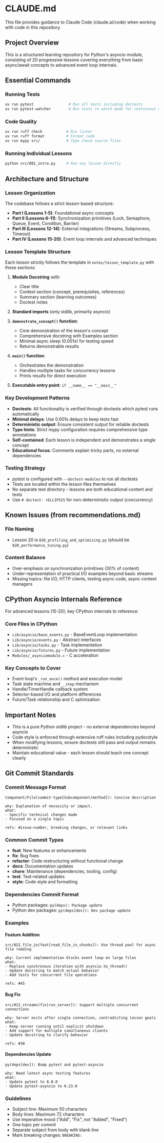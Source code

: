 # CLAUDE.md

This file provides guidance to Claude Code (claude.ai/code) when working with code in this repository.

## Project Overview

This is a structured learning repository for Python's asyncio module, consisting of 20 progressive lessons covering everything from basic async/await concepts to advanced event loop internals.

## Essential Commands

### Running Tests
```bash
uv run pytest                # Run all tests including doctests
uv run pytest-watcher        # Run tests in watch mode for continuous development
```

### Code Quality
```bash
uv run ruff check           # Run linter
uv run ruff format          # Format code
uv run mypy src/            # Type check source files
```

### Running Individual Lessons
```bash
python src/001_intro.py     # Run any lesson directly
```

## Architecture and Structure

### Lesson Organization
The codebase follows a strict lesson-based structure:
- **Part I (Lessons 1-5)**: Foundational async concepts
- **Part II (Lessons 6-11)**: Synchronization primitives (Lock, Semaphore, Queue, Event, Condition, Barrier)
- **Part III (Lessons 12-14)**: External integrations (Streams, Subprocess, Timeout)
- **Part IV (Lessons 15-20)**: Event loop internals and advanced techniques

### Lesson Template Structure
Each lesson strictly follows the template in `notes/lesson_template.py` with these sections:

1. **Module Docstring** with:
   - Clear title
   - Context section (concept, prerequisites, references)
   - Summary section (learning outcomes)
   - Doctest notes

2. **Standard imports** (only stdlib, primarily asyncio)

3. **`demonstrate_concept()` function**:
   - Core demonstration of the lesson's concept
   - Comprehensive docstring with Examples section
   - Minimal async sleep (0.001s) for testing speed
   - Returns demonstrable results

4. **`main()` function**:
   - Orchestrates the demonstration
   - Handles multiple tasks for concurrency lessons
   - Prints results for direct execution

5. **Executable entry point**: `if __name__ == "__main__"`

### Key Development Patterns
- **Doctests**: All functionality is verified through doctests which pytest runs automatically
- **Minimal delays**: Use 0.001s delays to keep tests fast
- **Deterministic output**: Ensure consistent output for reliable doctests
- **Type hints**: Strict mypy configuration requires comprehensive type annotations
- **Self-contained**: Each lesson is independent and demonstrates a single concept
- **Educational focus**: Comments explain tricky parts, no external dependencies

### Testing Strategy
- pytest is configured with `--doctest-modules` to run all doctests
- Tests are located within the lesson files themselves
- No separate test directory - lessons are both educational content and tests
- Use `# doctest: +ELLIPSIS` for non-deterministic output (concurrency)

## Known Issues (from recommendations.md)

### File Naming
- Lesson 20 is `020_profiling_and_optimizing.py` (should be `020_performance_tuning.py`)

### Content Balance
- Over-emphasis on synchronization primitives (30% of content)
- Under-representation of practical I/O examples beyond basic streams
- Missing topics: file I/O, HTTP clients, testing async code, async context managers

## CPython Asyncio Internals Reference

For advanced lessons (15-20), key CPython internals to reference:

### Core Files in CPython
- `Lib/asyncio/base_events.py` - BaseEventLoop implementation
- `Lib/asyncio/events.py` - Abstract interfaces
- `Lib/asyncio/tasks.py` - Task implementation
- `Lib/asyncio/futures.py` - Future implementation
- `Modules/_asynciomodule.c` - C acceleration

### Key Concepts to Cover
- Event loop's `_run_once()` method and execution model
- Task state machine and `__step` mechanism
- Handle/TimerHandle callback system
- Selector-based I/O and platform differences
- Future/Task relationship and C optimization

## Important Notes
- This is a pure Python stdlib project - no external dependencies beyond asyncio
- Code style is enforced through extensive ruff rules including pydocstyle
- When modifying lessons, ensure doctests still pass and output remains deterministic
- Maintain educational value - each lesson should teach one concept clearly

## Git Commit Standards

### Commit Message Format
```
Component/File(commit-type[Subcomponent/method]): Concise description

why: Explanation of necessity or impact.
what:
- Specific technical changes made
- Focused on a single topic

refs: #issue-number, breaking changes, or relevant links
```

### Common Commit Types
- **feat**: New features or enhancements
- **fix**: Bug fixes
- **refactor**: Code restructuring without functional change
- **docs**: Documentation updates
- **chore**: Maintenance (dependencies, tooling, config)
- **test**: Test-related updates
- **style**: Code style and formatting

### Dependencies Commit Format
- Python packages: `py(deps): Package update`
- Python dev packages: `py(deps[dev]): Dev package update`

### Examples

#### Feature Addition
```
src/022_file_io(feat[read_file_in_chunks]): Use thread pool for async file reading

why: Current implementation blocks event loop on large files
what:
- Replace synchronous iteration with asyncio.to_thread()
- Update docstring to match actual behavior
- Add tests for concurrent file operations

refs: #45
```

#### Bug Fix
```
src/012_streams(fix[run_server]): Support multiple concurrent connections

why: Server exits after single connection, contradicting lesson goals
what:
- Keep server running until explicit shutdown
- Add support for multiple simultaneous clients
- Update docstring to clarify behavior

refs: #38
```

#### Dependencies Update
```
py(deps[dev]): Bump pytest and pytest-asyncio

why: Need latest async testing features
what:
- Update pytest to 8.0.0
- Update pytest-asyncio to 0.23.0
```

### Guidelines
- Subject line: Maximum 50 characters
- Body lines: Maximum 72 characters
- Use imperative mood ("Add", "Fix", not "Added", "Fixed")
- One topic per commit
- Separate subject from body with blank line
- Mark breaking changes: `BREAKING:`
